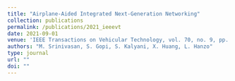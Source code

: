 ```yaml
---
title: "Airplane-Aided Integrated Next-Generation Networking"
collection: publications
permalink: /publications/2021_ieeevt
date: 2021-09-01
venue: 'IEEE Transactions on Vehicular Technology, vol. 70, no. 9, pp. 9345-9354'
authors: "M. Srinivasan, S. Gopi, S. Kalyani, X. Huang, L. Hanzo"
type: journal
url: ""
doi: ""
---
```

